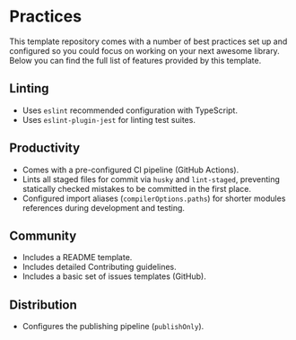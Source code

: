 # Practices

This template repository comes with a number of best practices set up and configured so you could focus on working on your next awesome library. Below you can find the full list of features provided by this template.

## Linting

- Uses `eslint` recommended configuration with TypeScript.
- Uses `eslint-plugin-jest` for linting test suites.

## Productivity

- Comes with a pre-configured CI pipeline (GitHub Actions).
- Lints all staged files for commit via `husky` and `lint-staged`, preventing statically checked mistakes to be committed in the first place.
- Configured import aliases (`compilerOptions.paths`) for shorter modules references during development and testing.

## Community

- Includes a README template.
- Includes detailed Contributing guidelines.
- Includes a basic set of issues templates (GitHub).

## Distribution

- Configures the publishing pipeline (`publishOnly`).
